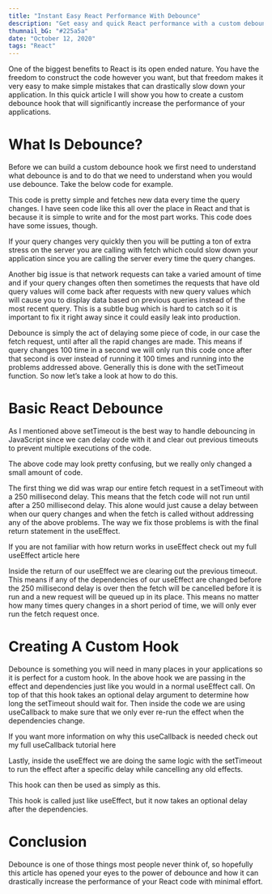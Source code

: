 ```yaml
---
title: "Instant Easy React Performance With Debounce"
description: "Get easy and quick React performance with a custom debounce hook."
thumnail_bG: "#225a5a"
date: "October 12, 2020"
tags: "React"
---
```


One of the biggest benefits to React is its open ended nature. You have the freedom to construct the code however you want, but that freedom makes it very easy to make simple mistakes that can drastically slow down your application. In this quick article I will show you how to create a custom debounce hook that will significantly increase the performance of your applications.

# What Is Debounce?
Before we can build a custom debounce hook we first need to understand what debounce is and to do that we need to understand when you would use debounce. Take the below code for example.

This code is pretty simple and fetches new data every time the query changes. I have seen code like this all over the place in React and that is because it is simple to write and for the most part works. This code does have some issues, though.

If your query changes very quickly then you will be putting a ton of extra stress on the server you are calling with fetch which could slow down your application since you are calling the server every time the query changes.

Another big issue is that network requests can take a varied amount of time and if your query changes often then sometimes the requests that have old query values will come back after requests with new query values which will cause you to display data based on previous queries instead of the most recent query. This is a subtle bug which is hard to catch so it is important to fix it right away since it could easily leak into production.

Debounce is simply the act of delaying some piece of code, in our case the fetch request, until after all the rapid changes are made. This means if query changes 100 time in a second we will only run this code once after that second is over instead of running it 100 times and running into the problems addressed above. Generally this is done with the setTimeout function. So now let’s take a look at how to do this.

# Basic React Debounce
As I mentioned above setTimeout is the best way to handle debouncing in JavaScript since we can delay code with it and clear out previous timeouts to prevent multiple executions of the code.


The above code may look pretty confusing, but we really only changed a small amount of code.

The first thing we did was wrap our entire fetch request in a setTimeout with a 250 millisecond delay. This means that the fetch code will not run until after a 250 millisecond delay. This alone would just cause a delay between when our query changes and when the fetch is called without addressing any of the above problems. The way we fix those problems is with the final return statement in the useEffect.

If you are not familiar with how return works in useEffect check out my full useEffect article here

Inside the return of our useEffect we are clearing out the previous timeout. This means if any of the dependencies of our useEffect are changed before the 250 millisecond delay is over then the fetch will be cancelled before it is run and a new request will be queued up in its place. This means no matter how many times query changes in a short period of time, we will only ever run the fetch request once.

# Creating A Custom Hook
Debounce is something you will need in many places in your applications so it is perfect for a custom hook.
In the above hook we are passing in the effect and dependencies just like you would in a normal useEffect call. On top of that this hook takes an optional delay argument to determine how long the setTimeout should wait for. Then inside the code we are using useCallback to make sure that we only ever re-run the effect when the dependencies change.

If you want more information on why this useCallback is needed check out my full useCallback tutorial here

Lastly, inside the useEffect we are doing the same logic with the setTimeout to run the effect after a specific delay while cancelling any old effects.

This hook can then be used as simply as this.

This hook is called just like useEffect, but it now takes an optional delay after the dependencies.

# Conclusion
Debounce is one of those things most people never think of, so hopefully this article has opened your eyes to the power of debounce and how it can drastically increase the performance of your React code with minimal effort.